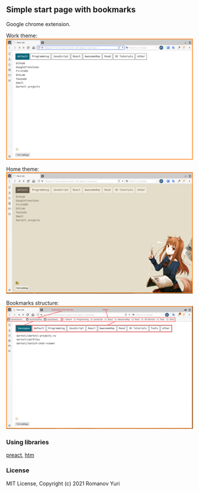 ## Simple start page with bookmarks

Google chrome extension.

Work theme:
![](./media/screen1.png)

Home theme:
![](./media/screen2.png)

Bookmarks structure:
![](./media/screen3.png)

### Using libraries

[preact](https://github.com/preactjs/preact),
[htm](https://github.com/developit/htm)

### License
MIT License, Copyright (c) 2021 Romanov Yuri
